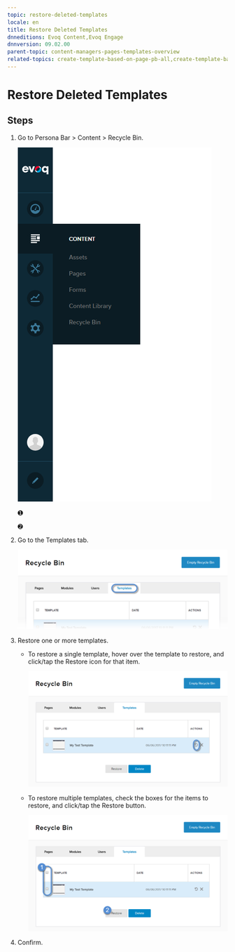 ```yaml
---
topic: restore-deleted-templates
locale: en
title: Restore Deleted Templates
dnneditions: Evoq Content,Evoq Engage
dnnversion: 09.02.00
parent-topic: content-managers-pages-templates-overview
related-topics: create-template-based-on-page-pb-all,create-template-based-on-another-template-pb-all,edit-delete-template-pb-all,purge-deleted-templates
---
```


# Restore Deleted Templates

## Steps

1.  Go to Persona Bar \> Content \> Recycle Bin.
    
    ![Persona Bar > Content > Recycle Bin](/images/scr-pbar-cmg-Content-E91.png)
    
    ➊
    
    ➋
    
2.  Go to the Templates tab.
    
    ![Templates](/images/scr-pbtabs-all-Content-RecycleBin-Templates-E91.png)
    
3.  Restore one or more templates.
    *   To restore a single template, hover over the template to restore, and click/tap the Restore icon for that item.
        
          
        
        ![Restore icon for each item in the list.](/images/scr-RecycleBin-Templates-Restore-icon-E91.png)
        
          
        
    *   To restore multiple templates, check the boxes for the items to restore, and click/tap the Restore button.
        
          
        
        ![Restore button.](/images/scr-RecycleBin-Templates-Select-Then-Restore-button-E91.png)
        
          
        
4.  Confirm.
